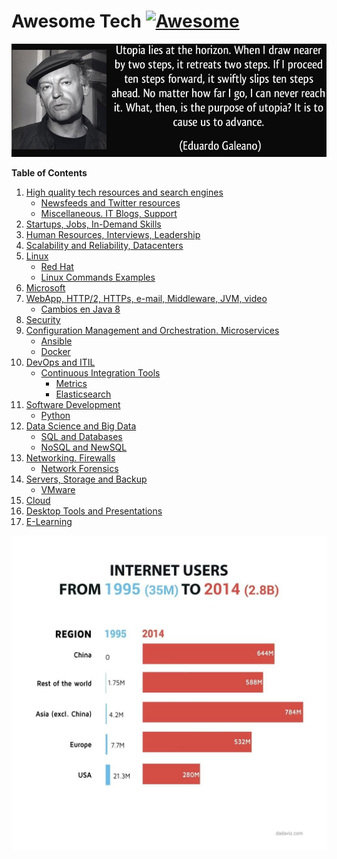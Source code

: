 # Awesome Tech [![Awesome](https://cdn.rawgit.com/sindresorhus/awesome/d7305f38d29fed78fa85652e3a63e154dd8e8829/media/badge.svg)](https://github.com/sindresorhus/awesome)

<div class="container">
<img alt="Utopia Eduardo Galeano" src="images/utopia_eduardo_galeano.png">
<div id="player"></div>
</div>

**Table of Contents**

1. [High quality tech resources and search engines](high-quality-tech-resources.md)
	- [Newsfeeds and Twitter resources](twitter.md)
	- [Miscellaneous. IT Blogs, Support](it-blogs.md)
2. [Startups, Jobs, In-Demand Skills](startups.md)
3. [Human Resources, Interviews, Leadership](hr.md)
4. [Scalability and Reliability, Datacenters](scalability.md)
5. [Linux](linux.md)
	- [Red Hat](redhat.md)
	- [Linux Commands Examples](linux-commands-examples.md)
6. [Microsoft](microsoft.md)
7. [WebApp, HTTP/2, HTTPs, e-mail, Middleware, JVM, video](webapp.md)
	- [Cambios en Java 8](jvm-mem.md)
8. [Security](security.md)
9. [Configuration Management and Orchestration. Microservices](config-mgmt.md)
	- [Ansible](ansible.md)
	- [Docker](docker.md)
10. [DevOps and ITIL](devops-itil.md)
	- [Continuous Integration Tools](jenkins-git.md)
		- [Metrics](metrics.md)
		- [Elasticsearch](elasticsearch.md)
11. [Software Development](sw-devel.md)
	- [Python](python.md)
12. [Data Science and Big Data](data-science.md)
	- [SQL and Databases](databases.md)
	- [NoSQL and NewSQL](nosql.md)
13. [Networking. Firewalls](networking.md)
	- [Network Forensics](nw_forensics.md)
14. [Servers, Storage and Backup](servers-storage-backup.md)
	- [VMware](vmware.md)
15. [Cloud](cloud.md)
16. [Desktop Tools and Presentations](desktop-tools.md)
17. [E-Learning](e-learning.md)

[![internet users](images/internet-users.jpeg)](http://dadaviz.com/i/4164)

<!-- <iframe width="100%" height="45" src="https://www.youtube.com/embed/uuvDToxhZO0?rel=0&amp;autohide=2&amp;showinfo=0&amp;autoplay=1&amp;controls=2&amp;start=33&amp;end=82" frameborder="0" allowfullscreen></iframe> -->
